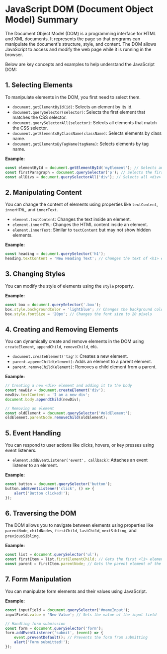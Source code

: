 # JavaScript DOM (Document Object Model) Summary

The Document Object Model (DOM) is a programming interface for HTML and XML documents. It represents the page so that programs can manipulate the document's structure, style, and content. The DOM allows JavaScript to access and modify the web page while it is running in the browser.

Below are key concepts and examples to help understand the JavaScript DOM:

## 1. Selecting Elements

To manipulate elements in the DOM, you first need to select them.

- `document.getElementById(id)`: Selects an element by its id.
- `document.querySelector(selector)`: Selects the first element that matches the CSS selector.
- `document.querySelectorAll(selector)`: Selects all elements that match the CSS selector.
- `document.getElementsByClassName(className)`: Selects elements by class name.
- `document.getElementsByTagName(tagName)`: Selects elements by tag name.

**Example:**

```javascript
const elementById = document.getElementById('myElement'); // Selects an element with id "myElement"
const firstParagraph = document.querySelector('p'); // Selects the first <p> element
const allDivs = document.querySelectorAll('div'); // Selects all <div> elements
```

## 2. Manipulating Content

You can change the content of elements using properties like `textContent`, `innerHTML`, and `innerText`.

- `element.textContent`: Changes the text inside an element.
- `element.innerHTML`: Changes the HTML content inside an element.
- `element.innerText`: Similar to `textContent` but may not show hidden elements.

**Example:**

```javascript
const heading = document.querySelector('h1');
heading.textContent = 'New Heading Text'; // Changes the text of <h1> element
```

## 3. Changing Styles

You can modify the style of elements using the `style` property.

**Example:**

```javascript
const box = document.querySelector('.box');
box.style.backgroundColor = 'lightblue'; // Changes the background color to light blue
box.style.fontSize = '20px'; // Changes the font size to 20 pixels
```

## 4. Creating and Removing Elements

You can dynamically create and remove elements in the DOM using `createElement`, `appendChild`, `removeChild`, etc.

- `document.createElement('tag')`: Creates a new element.
- `parent.appendChild(element)`: Adds an element to a parent element.
- `parent.removeChild(element)`: Removes a child element from a parent.

**Example:**

```javascript
// Creating a new <div> element and adding it to the body
const newDiv = document.createElement('div');
newDiv.textContent = 'I am a new div';
document.body.appendChild(newDiv);

// Removing an element
const oldElement = document.querySelector('#oldElement');
oldElement.parentNode.removeChild(oldElement);
```

## 5. Event Handling

You can respond to user actions like clicks, hovers, or key presses using event listeners.

- `element.addEventListener('event', callback)`: Attaches an event listener to an element.

**Example:**

```javascript
const button = document.querySelector('button');
button.addEventListener('click', () => {
    alert('Button clicked!');
});
```

## 6. Traversing the DOM

The DOM allows you to navigate between elements using properties like `parentNode`, `childNodes`, `firstChild`, `lastChild`, `nextSibling`, and `previousSibling`.

**Example:**

```javascript
const list = document.querySelector('ul');
const firstItem = list.firstElementChild; // Gets the first <li> element in a <ul>
const parent = firstItem.parentNode; // Gets the parent element of the first <li>
```

## 7. Form Manipulation

You can manipulate form elements and their values using JavaScript.

**Example:**

```javascript
const inputField = document.querySelector('#nameInput');
inputField.value = 'New Value'; // Sets the value of the input field

// Handling form submission
const form = document.querySelector('form');
form.addEventListener('submit', (event) => {
    event.preventDefault(); // Prevents the form from submitting
    alert('Form submitted!');
});
```